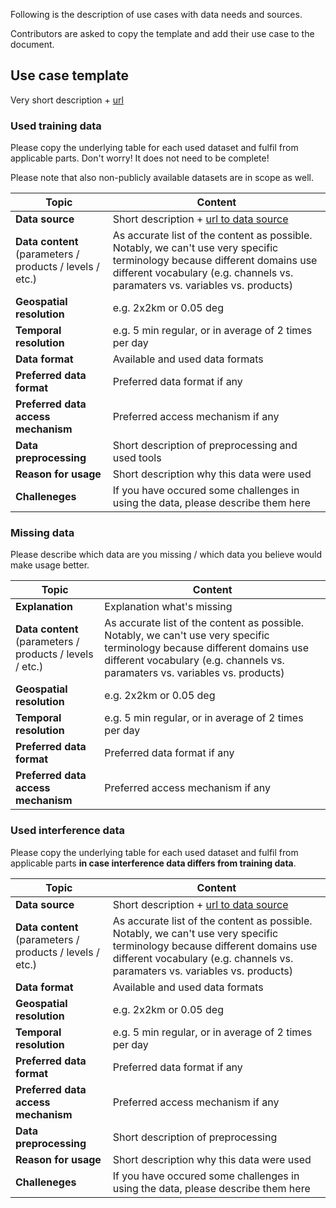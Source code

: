 
Following is the description of use cases with data needs and sources. 

Contributors are asked to copy the template and add their use case to the document. 

## Use case template

Very short description + [url](README.md)

### Used training data

Please copy the underlying table for each used dataset and fulfil from applicable parts. Don't worry! It does not need to be complete! 

Please note that also non-publicly available datasets are in scope as well.

| Topic | Content |
|-------|---------|
| **Data source** | Short description + [url to data source](README.md) |
| **Data content** <br> (parameters / products / levels / etc.) | As accurate list of the content as possible. Notably, we can't use very specific terminology because different domains use different vocabulary (e.g. channels vs. paramaters vs. variables vs. products) |
| **Geospatial resolution**| e.g. 2x2km or 0.05 deg |
| **Temporal resolution**| e.g. 5 min regular, or in average of 2 times per day |
| **Data format**| Available and used data formats |
| **Preferred data format** | Preferred data format if any |
| **Preferred data access mechanism** | Preferred access mechanism if any |
| **Data preprocessing** | Short description of preprocessing and used tools|
| **Reason for usage** | Short description why this data were used |
| **Challeneges** | If you have occured some challenges in using the data, please describe them here |

### Missing data

Please describe which data are you missing / which data you believe would make usage better. 

| Topic | Content |
|-------|---------|
| **Explanation** | Explanation what's missing | 
| **Data content** <br> (parameters / products / levels / etc.) | As accurate list of the content as possible. Notably, we can't use very specific terminology because different domains use different vocabulary (e.g. channels vs. paramaters vs. variables vs. products) |
| **Geospatial resolution**| e.g. 2x2km or 0.05 deg |
| **Temporal resolution**| e.g. 5 min regular, or in average of 2 times per day |
| **Preferred data format** | Preferred data format if any |
| **Preferred data access mechanism** | Preferred access mechanism if any |

### Used interference data

Please copy the underlying table for each used dataset and fulfil from applicable parts **in case interference data differs from training data**.

| Topic | Content |
|-------|---------|
| **Data source** | Short description + [url to data source](README.md) |
| **Data content** <br> (parameters / products / levels / etc.) | As accurate list of the content as possible. Notably, we can't use very specific terminology because different domains use different vocabulary (e.g. channels vs. paramaters vs. variables vs. products) |
| **Data format**| Available and used data formats |
| **Geospatial resolution**| e.g. 2x2km or 0.05 deg |
| **Temporal resolution**| e.g. 5 min regular, or in average of 2 times per day |
| **Preferred data format** | Preferred data format if any |
| **Preferred data access mechanism** | Preferred access mechanism if any |
| **Data preprocessing** | Short description of preprocessing |
| **Reason for usage** | Short description why this data were used |
| **Challeneges** | If you have occured some challenges in using the data, please describe them here |

